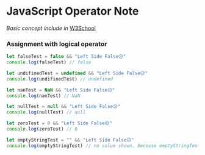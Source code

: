 # JavaScript Operator Note

*Basic concept include in* [W3School](https://www.w3schools.com/js/js_operators.asp)

### Assignment with logical operator
```js
let falseTest = false && "Left Side False😥"
console.log(falseTest) // false

let undifinedTest = undefined && "Left Side False😥"
console.log(undifinedTest) // undefined

let nanTest = NaN && "Left Side False😥"
console.log(nanTest) // NaN

let nullTest = null && "Left Side False😥"
console.log(nullTest) // null

let zeroTest = 0 && "Left Side False😥"
console.log(zeroTest) // 0

let emptyStringTest = "" && "Left Side False😥"
console.log(emptyStringTest) // no value shown. becouse emptyStringTest assign empty string.
```

